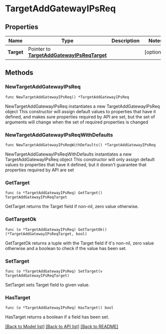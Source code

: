 # TargetAddGatewayIPsReq

## Properties

Name | Type | Description | Notes
------------ | ------------- | ------------- | -------------
**Target** | Pointer to [**TargetAddGatewayIPsReqTarget**](TargetAddGatewayIPsReqTarget.md) |  | [optional] 

## Methods

### NewTargetAddGatewayIPsReq

`func NewTargetAddGatewayIPsReq() *TargetAddGatewayIPsReq`

NewTargetAddGatewayIPsReq instantiates a new TargetAddGatewayIPsReq object
This constructor will assign default values to properties that have it defined,
and makes sure properties required by API are set, but the set of arguments
will change when the set of required properties is changed

### NewTargetAddGatewayIPsReqWithDefaults

`func NewTargetAddGatewayIPsReqWithDefaults() *TargetAddGatewayIPsReq`

NewTargetAddGatewayIPsReqWithDefaults instantiates a new TargetAddGatewayIPsReq object
This constructor will only assign default values to properties that have it defined,
but it doesn't guarantee that properties required by API are set

### GetTarget

`func (o *TargetAddGatewayIPsReq) GetTarget() TargetAddGatewayIPsReqTarget`

GetTarget returns the Target field if non-nil, zero value otherwise.

### GetTargetOk

`func (o *TargetAddGatewayIPsReq) GetTargetOk() (*TargetAddGatewayIPsReqTarget, bool)`

GetTargetOk returns a tuple with the Target field if it's non-nil, zero value otherwise
and a boolean to check if the value has been set.

### SetTarget

`func (o *TargetAddGatewayIPsReq) SetTarget(v TargetAddGatewayIPsReqTarget)`

SetTarget sets Target field to given value.

### HasTarget

`func (o *TargetAddGatewayIPsReq) HasTarget() bool`

HasTarget returns a boolean if a field has been set.


[[Back to Model list]](../README.md#documentation-for-models) [[Back to API list]](../README.md#documentation-for-api-endpoints) [[Back to README]](../README.md)


